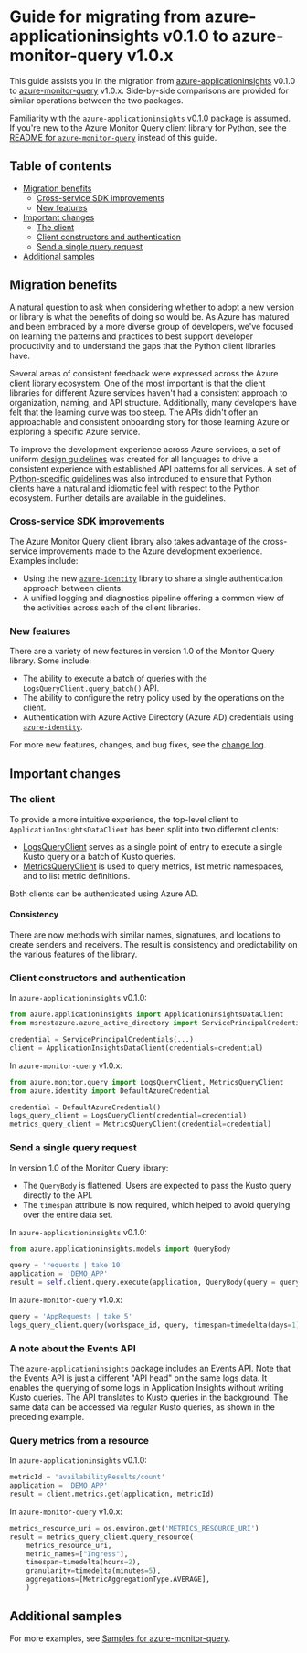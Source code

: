 # Guide for migrating from azure-applicationinsights v0.1.0 to azure-monitor-query v1.0.x

This guide assists you in the migration from [azure-applicationinsights](https://pypi.org/project/azure-applicationinsights/) v0.1.0 to [azure-monitor-query](https://pypi.org/project/azure-monitor-query/) v1.0.x. Side-by-side comparisons are provided for similar operations between the two packages.

Familiarity with the `azure-applicationinsights` v0.1.0 package is assumed. If you're new to the Azure Monitor Query client library for Python, see the [README for `azure-monitor-query`](https://docs.microsoft.com/python/api/overview/azure/monitor-query-readme?view=azure-python) instead of this guide.

## Table of contents

- [Migration benefits](#migration-benefits)
    - [Cross-service SDK improvements](#cross-service-sdk-improvements)
    - [New features](#new-features)
- [Important changes](#important-changes)
    - [The client](#the-client)
    - [Client constructors and authentication](#client-constructors-and-authentication)
    - [Send a single query request](#sending-a-single-query-request)
- [Additional samples](#additional-samples)

## Migration benefits

A natural question to ask when considering whether to adopt a new version or library is what the benefits of doing so would be. As Azure has matured and been embraced by a more diverse group of developers, we've focused on learning the patterns and practices to best support developer productivity and to understand the gaps that the Python client libraries have.

Several areas of consistent feedback were expressed across the Azure client library ecosystem. One of the most important is that the client libraries for different Azure services haven't had a consistent approach to organization, naming, and API structure. Additionally, many developers have felt that the learning curve was too steep. The APIs didn't offer an approachable and consistent onboarding story for those learning Azure or exploring a specific Azure service.

To improve the development experience across Azure services, a set of uniform [design guidelines](https://azure.github.io/azure-sdk/general_introduction.html) was created for all languages to drive a consistent experience with established API patterns for all services. A set of [Python-specific guidelines](https://azure.github.io/azure-sdk/python/guidelines/index.html) was also introduced to ensure that Python clients have a natural and idiomatic feel with respect to the Python ecosystem. Further details are available in the guidelines.

### Cross-service SDK improvements

The Azure Monitor Query client library also takes advantage of the cross-service improvements made to the Azure development experience. Examples include:

- Using the new [`azure-identity`](https://github.com/Azure/azure-sdk-for-python/blob/main/sdk/identity/azure-identity/README.md) library to share a single authentication approach between clients.
- A unified logging and diagnostics pipeline offering a common view of the activities across each of the client libraries.

### New features

There are a variety of new features in version 1.0 of the Monitor Query library. Some include:

- The ability to execute a batch of queries with the `LogsQueryClient.query_batch()` API.
- The ability to configure the retry policy used by the operations on the client.
- Authentication with Azure Active Directory (Azure AD) credentials using [`azure-identity`](https://github.com/Azure/azure-sdk-for-python/blob/main/sdk/identity/azure-identity/README.md).

For more new features, changes, and bug fixes, see the [change log](https://github.com/Azure/azure-sdk-for-python/blob/main/sdk/monitor/azure-monitor-query/CHANGELOG.md).

## Important changes

### The client

To provide a more intuitive experience, the top-level client to `ApplicationInsightsDataClient` has been split into two different clients:

- [LogsQueryClient](https://docs.microsoft.com/python/api/azure-monitor-query/azure.monitor.query.logsqueryclient?view=azure-python) serves as a single point of entry to execute a single Kusto query or a batch of Kusto queries.
- [MetricsQueryClient](https://docs.microsoft.com/python/api/azure-monitor-query/azure.monitor.query.metricsqueryclient?view=azure-python) is used to query metrics, list metric namespaces, and to list metric definitions.

Both clients can be authenticated using Azure AD.

#### Consistency

There are now methods with similar names, signatures, and locations to create senders and receivers. The result is consistency and predictability on the various features of the library.

### Client constructors and authentication

In `azure-applicationinsights` v0.1.0:

```python
from azure.applicationinsights import ApplicationInsightsDataClient
from msrestazure.azure_active_directory import ServicePrincipalCredentials

credential = ServicePrincipalCredentials(...)
client = ApplicationInsightsDataClient(credentials=credential)
```

In `azure-monitor-query` v1.0.x:

```python
from azure.monitor.query import LogsQueryClient, MetricsQueryClient
from azure.identity import DefaultAzureCredential

credential = DefaultAzureCredential()
logs_query_client = LogsQueryClient(credential=credential)
metrics_query_client = MetricsQueryClient(credential=credential)
```

### Send a single query request

In version 1.0 of the Monitor Query library:

- The `QueryBody` is flattened. Users are expected to pass the Kusto query directly to the API.
- The `timespan` attribute is now required, which helped to avoid querying over the entire data set.

In `azure-applicationinsights` v0.1.0:

```python
from azure.applicationinsights.models import QueryBody

query = 'requests | take 10'
application = 'DEMO_APP'
result = self.client.query.execute(application, QueryBody(query = query))
```

In `azure-monitor-query` v1.0.x:

```python
query = 'AppRequests | take 5'
logs_query_client.query(workspace_id, query, timespan=timedelta(days=1))
```

### A note about the Events API

The `azure-applicationinsights` package includes an Events API. Note that the Events API is just a different "API head" on the same logs data. It enables the querying of some logs in Application Insights without writing Kusto queries. The API translates to Kusto queries in the background. The same data can be accessed via regular Kusto queries, as shown in the preceding example.

### Query metrics from a resource

In `azure-applicationinsights` v0.1.0:

```python
metricId = 'availabilityResults/count'
application = 'DEMO_APP'
result = client.metrics.get(application, metricId)
```

In `azure-monitor-query` v1.0.x:

```python
metrics_resource_uri = os.environ.get('METRICS_RESOURCE_URI')
result = metrics_query_client.query_resource(
    metrics_resource_uri,
    metric_names=["Ingress"],
    timespan=timedelta(hours=2),
    granularity=timedelta(minutes=5),
    aggregations=[MetricAggregationType.AVERAGE],
    )
```

## Additional samples

For more examples, see [Samples for azure-monitor-query](https://github.com/Azure/azure-sdk-for-python/tree/main/sdk/monitor/azure-monitor-query/samples).
